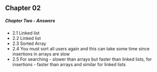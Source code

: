 ## Chapter 02  

##### Chapter Two - Answers

- 2.1 Linked list
- 2.2 Linked list
- 2.3 Sorted Array
- 2.4 You must sort all users again and this can take some time since insertions in arrays are slow
- 2.5 For searching - slower than arrays but faster than linked lists, for insertions - faster than arrays and similar for linked lists
